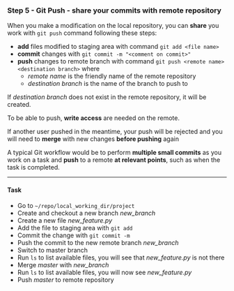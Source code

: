 ### Step 5 - Git Push - share your commits with remote repository

When you make a modification on the local repository, you can **share** you work with `git push` command following these steps:

- **add** files modified to staging area with command `git add <file name>`
- **commit** changes with `git commit -m "<comment on commit>"`
- **push** changes to remote branch with command `git push <remote name> <destination branch>` where
	- *remote name* is the friendly name of the remote repository
	- *destination branch* is the name of the branch to push to

If *destination branch* does not exist in the remote repository, it will be created.

To be able to push, **write access** are needed on the remote.

If another user pushed in the meantime, your push will be rejected and you will need to **merge** with new changes **before pushing** again

A typical Git workflow would be to perform **multiple small commits** as you work on a task and **push** to a remote **at relevant points**, such as when the task is completed.

 ---

#### Task

- Go to `~/repo/local_working_dir/project`
- Create and checkout a new branch *new_branch*
- Create a new file *new_feature.py*
- Add the file to staging area with `git add`
- Commit the change with `git commit -m`
- Push the commit to the new remote branch *new_branch*
- Switch to master branch
- Run `ls` to list available files, you will see that *new_feature.py* is not there
- Merge *master* with *new_branch*
- Run `ls` to list available files, you will now see *new_feature.py*
- Push *master* to remote repository
